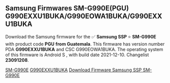 <h2>Samsung Firmwares SM-G990E(PGU) G990EXXU1BUKA/G990EOWA1BUKA/G990EXXU1BUKA</h2>
Download the Samsung firmware for the ✅ <strong>Samsung SSP </strong> ⭐ <strong>SM-G990E</strong> with product code <strong>PGU</strong> <strong> from Guatemala</strong>. This firmware has version number PDA <strong>G990EXXU1BUKA</strong> and CSC G990EOWA1BUKA. The operating system of this firmware is Android S , with build date 2021-12-10. Changelist <strong>23091208</strong>.


[SM-G990E](https://samfirm.shop/samsung/model/SM-G990E)
[G990EXXU1BUKA](https://samfirm.shop/samsung/pda/G990EXXU1BUKA)
[Download Firmware Samsung SSP SM-G990E](https://samfirm.shop/samsung/firmware/481650)
